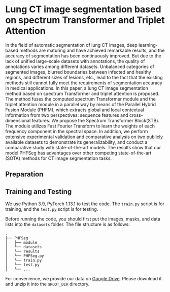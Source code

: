# Lung CT image segmentation based on spectrum Transformer and Triplet Attention
In the field of automatic segmentation of lung CT images, deep learning-based methods are maturing and have achieved remarkable results, and the accuracy of segmentation has been continuously improved. But due to the lack of unified large-scale datasets with annotations, the quality of annotations varies among different datasets. Unbalanced categories of segmented images, blurred boundaries between infected and healthy regions, and different sizes of lesions, etc., lead to the fact that the existing methods still cannot fully meet the requirements of segmentation accuracy in medical applications. In this paper, a lung CT image segmentation method based on spectrum Transformer and triplet attention is proposed. The method fuses the computed spectrum Transformer module and the triplet attention module in a parallel way by means of the Parallel Hybrid Fusion Module (PHFM), which extracts global and local contextual information from two perspectives: sequence features and cross-dimensional features. We propose the Spectrum Transformer Block(STB). The module utilizes Fast Fourier Transform to learn the weights of each frequency component in the spectral space. In addition, we perform extensive experimental validation and comparative analysis on two publicly available datasets to demonstrate its generalizability, and conduct a comparative study with state-of-the-art models. The results show that our model PHFSeg has advantages over other competing state-of-the-art (SOTA) methods for CT image segmentation tasks.


## Preparation

## Training and Testing
We use Python 3.9, PyTorch 1.13.1 to test the code. The `train.py` script is for training, and the `test.py` script is for testing.

Before running the code, you should first put the images, masks, and data lists into the `datasets` folder. The file structure is as follows:
```
.
├── PHFSeg
│   ├── module
│   └── datasets
│   └── results
│   └── PHFSeg.py
│   └── train.py
│   └── test.py
│   └── ...
```

For convenience, we provide our data on [Google Drive](https://drive.google.com/file/d/1EScMnIZTOwpPROC7dl6Z3q-83zJm5pwb/view?usp=sharing). Please download it and unzip it into the `$ROOT_DIR` directory.
